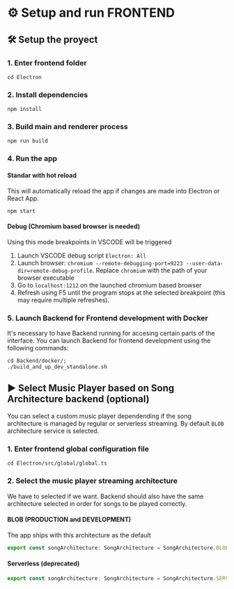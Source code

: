 # ⚙️ Setup and run FRONTEND

## 🛠 Setup the proyect

### 1. Enter frontend folder

```console
cd Electron
```

### 2. Install dependencies

```console
npm install
```

### 3. Build main and renderer process

```console
npm run build
```

### 4. Run the app

#### Standar with hot reload

This will automatically reload the app if changes are made into Electron or React App.

```console
npm start
```

#### Debug (**Chromium based browser is needed**)

Using this mode breakpoints in VSCODE will be triggered

1. Launch VSCODE debug script `Electron: All`
2. Launch browser: `chromium --remote-debugging-port=9223 --user-data-dir=remote-debug-profile`. Replace `chromium` with the path of your browser executable
3. Go to `localhost:1212` on the launched chromium based browser
4. Refresh using F5 until the program stops at the selected breakpoint (this may require multiple refreshes).

### 5. Launch Backend for Frontend development with Docker

It's necessary to have Backend running for accesing certain parts of the interface. You can launch Backend for frontend development using the following commands:

```console
cd Backend/docker/;
./build_and_up_dev_standalone.sh
```

## ▶ Select Music Player based on Song Architecture backend (optional)

You can select a custom music player dependending if the song architecture is managed by regular or serverless streaming. By default `BLOB` architecture service is selected.

### 1. Enter frontend global configuration file

```
cd Electron/src/global/global.ts
```

### 2. Select the music player streaming architecture

We have to selected if we want. Backend should also have the same architecture selected in order for songs to be played correctly.

#### BLOB (PRODUCTION and DEVELOPMENT)

The app ships with this architecture as the default

```ts
export const songArchitecture: SongArchitecture = SongArchitecture.BLOB_ARCHITECTURE
```

#### Serverless (deprecated)

```ts
export const songArchitecture: SongArchitecture = SongArchitecture.SERVERLESS_ARCHITECTURE
```
